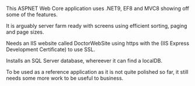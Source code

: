 This ASPNET Web Core application uses .NET9, EF8 and MVC8 showing off some of the features.

It is arguably server farm ready with screens using efficient sorting, paging and page sizes.

Needs an IIS website called DoctorWebSite using https with the (IIS Express Development Certificate) to use SSL.

Installs an SQL Server database, whereever it can find a localDB.

To be used as a reference application as it is not quite polished so far, it still needs some more work to be useful to business.
